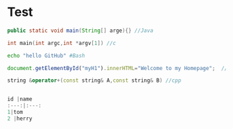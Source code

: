 # Test
```Java
public static void main(String[] arge){} //Java
```
```c
int main(int argc,int *argv[1]) //c
```
```Bash
echo "hello GitHub" #Bash
```
```javascript
document.getElementById("myH1").innerHTML="Welcome to my Homepage";  //javascript
```
```cpp
string &operator+(const string& A,const string& B) //cpp


id |name
:---:|:---:
1|tom
2 |herry
